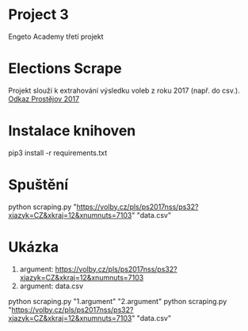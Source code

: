 # Project 3
Engeto Academy třetí projekt

# Elections Scrape
Projekt slouží k extrahování výsledku voleb z roku 2017 (např. do csv.). [Odkaz Prostějov 2017](https://volby.cz/pls/ps2017nss/ps32?xjazyk=CZ&xkraj=12&xnumnuts=7103)

# Instalace knihoven
pip3 install -r requirements.txt

# Spuštění
python scraping.py "https://volby.cz/pls/ps2017nss/ps32?xjazyk=CZ&xkraj=12&xnumnuts=7103" "data.csv"

# Ukázka
1.	argument: https://volby.cz/pls/ps2017nss/ps32?xjazyk=CZ&xkraj=12&xnumnuts=7103
2.	argument: data.csv
   
   python scraping.py "1.argument" "2.argument" python scraping.py "https://volby.cz/pls/ps2017nss/ps32?xjazyk=CZ&xkraj=12&xnumnuts=7103" "data.csv"
